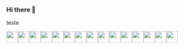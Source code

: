 ### Hi there 👋

<!--
**hatatori/hatatori** is a ✨ _special_ ✨ repository because its `README.md` (this file) appears on your GitHub profile.

Here are some ideas to get you started:

- 🔭 I’m currently working on ...
- 🌱 I’m currently learning ...
- 👯 I’m looking to collaborate on ...
- 🤔 I’m looking for help with ...
- 💬 Ask me about ...
- 📫 How to reach me: ...
- 😄 Pronouns: ...
- ⚡ Fun fact: ...
-->
teste
  <div style="display:flex">
      <img height="30px" src="https://cdn.jsdelivr.net/gh/devicons/devicon/icons/react/react-original.svg" />
      <img height="30px" src="https://cdn.jsdelivr.net/gh/devicons/devicon/icons/arduino/arduino-original.svg" />
      <img height="30px" src="https://cdn.jsdelivr.net/gh/devicons/devicon/icons/bootstrap/bootstrap-original.svg" />
      <img height="30px" src="https://cdn.jsdelivr.net/gh/devicons/devicon/icons/javascript/javascript-original.svg" />
      <img height="30px" src="https://cdn.jsdelivr.net/gh/devicons/devicon/icons/css3/css3-original.svg" />
      <img height="30px" src="https://cdn.jsdelivr.net/gh/devicons/devicon/icons/html5/html5-original.svg" />
      <img height="30px" src="https://cdn.jsdelivr.net/gh/devicons/devicon/icons/tailwindcss/tailwindcss-original-wordmark.svg" />
      <img height="30px" src="https://cdn.jsdelivr.net/gh/devicons/devicon/icons/mysql/mysql-original.svg" />
      <img height="30px" src="https://cdn.jsdelivr.net/gh/devicons/devicon/icons/python/python-original.svg" />
      <img height="30px" src="https://cdn.jsdelivr.net/gh/devicons/devicon/icons/photoshop/photoshop-plain.svg" />
      <img height="30px" src="https://cdn.jsdelivr.net/gh/devicons/devicon/icons/sass/sass-original.svg" />
      <img height="30px" src="https://cdn.jsdelivr.net/gh/devicons/devicon/icons/php/php-original.svg" />
      <img height="30px" src="https://cdn.jsdelivr.net/gh/devicons/devicon/icons/vuejs/vuejs-original.svg" />
      <img height="30px" src="https://cdn.jsdelivr.net/gh/devicons/devicon/icons/laravel/laravel-plain.svg" />
      <img height="30px" src="https://cdn.jsdelivr.net/gh/devicons/devicon/icons/c/c-original.svg" />
    </div>
